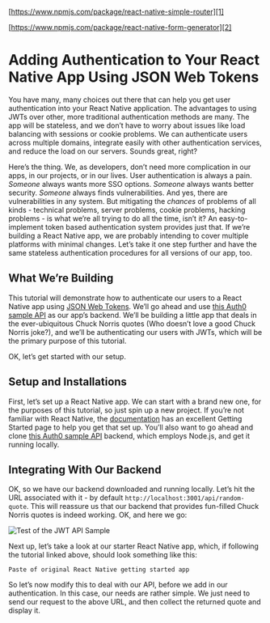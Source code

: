 [https://www.npmjs.com/package/react-native-simple-router][1]

[https://www.npmjs.com/package/react-native-form-generator][2]


# Adding Authentication to Your React Native App Using JSON Web Tokens
You have many, many choices out there that can help you get user authentication into your React Native application. The advantages to using JWTs over other, more traditional authentication methods are many. The app will be stateless, and we don’t have to worry about issues like load balancing with sessions or cookie problems. We can authenticate users across multiple domains, integrate easily with other authentication services, and reduce the load on our servers. Sounds great, right?

Here’s the thing. We, as developers, don’t need more complication in our apps, in our projects, or in our lives. User authentication is always a pain. _Someone_ always wants more SSO options. _Someone_ always wants better security. _Someone_ always finds vulnerabilities. And yes, there are vulnerabilities in any system. But mitigating the _chances_ of problems of all kinds - technical problems, server problems, cookie problems, hacking problems - is what we’re all trying to do all the time, isn’t it? An easy-to-implement token based authentication system provides just that. If we’re building a React Native app, we are probably intending to cover multiple platforms with minimal changes. Let’s take it one step further and have the same stateless authentication procedures for all versions of our app, too. 

## What We’re Building
This tutorial will demonstrate how to authenticate our users to a React Native app using [JSON Web Tokens][3]. We’ll go ahead and use [this Auth0 sample API][4] as our app’s backend. We’ll be building a little app that deals in the ever-ubiquitous Chuck Norris quotes (Who doesn’t love a good Chuck Norris joke?), and we’ll be authenticating our users with JWTs, which will be the primary purpose of this tutorial.

OK, let’s get started with our setup.

## Setup and Installations
First, let’s set up a React Native app. We can start with a brand new one, for the purposes of this tutorial, so just spin up a new project. If you’re not familiar with React Native, the [documentation][5] has an excellent Getting Started page to help you get that set up. You’ll also want to go ahead and clone [this Auth0 sample API][6] backend, which employs Node.js, and get it running locally.

## Integrating With Our Backend
OK, so we have our backend downloaded and running locally. Let’s  hit the URL associated with it - by default `http://localhost:3001/api/random-quote`. This will reassure us that our backend that provides fun-filled Chuck Norris quotes is indeed working. OK, and here we go:

![Test of the JWT API Sample][image-1]

Next up, let’s take a look at our starter React Native app, which, if following the tutorial linked above, should look something like this:

 
	Paste of original React Native getting started app

So let’s now modify this to deal with our API, before we add in our authentication. In this case, our needs are rather simple. We just need to send our request to the above URL, and then collect the returned quote and display it.

[1]:	https://www.npmjs.com/package/react-native-simple-router
[2]:	https://www.npmjs.com/package/react-native-form-generator
[3]:	https://jwt.io/introduction/ "What are JSON Web Tokens?"
[4]:	https://github.com/auth0-blog/nodejs-jwt-authentication-sample "Auth0 JWT Sample Authentication API"
[5]:	https://facebook.github.io/react-native/docs/getting-started.html#content "React Native - Getting Started"
[6]:	https://github.com/auth0-blog/nodejs-jwt-authentication-sample "Auth0 JWT Sample Authentication API"

[image-1]:	http://i.imgur.com/7DJIdip.png "API Sample Test"